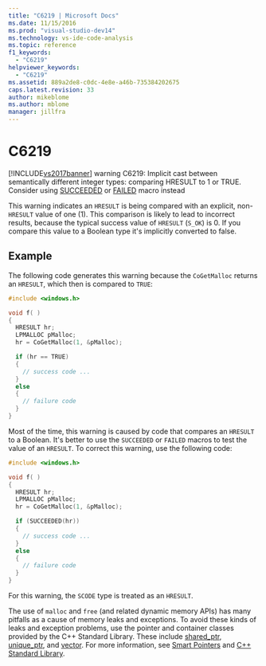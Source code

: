 ```yaml
---
title: "C6219 | Microsoft Docs"
ms.date: 11/15/2016
ms.prod: "visual-studio-dev14"
ms.technology: vs-ide-code-analysis
ms.topic: reference
f1_keywords:
  - "C6219"
helpviewer_keywords:
  - "C6219"
ms.assetid: 889a2de8-c0dc-4e8e-a46b-735384202675
caps.latest.revision: 33
author: mikeblome
ms.author: mblome
manager: jillfra
---
```

# C6219
[!INCLUDE[vs2017banner](../includes/vs2017banner.md)]
warning C6219: Implicit cast between semantically different integer types: comparing HRESULT to 1 or TRUE. Consider using [SUCCEEDED](/windows/desktop/api/winerror/nf-winerror-succeeded) or [FAILED](/windows/desktop/api/winerror/nf-winerror-failed) macro instead

This warning indicates an `HRESULT` is being compared with an explicit, non-`HRESULT` value of one (1). This comparison is likely to lead to incorrect results, because the typical success value of `HRESULT` (`S_OK`) is 0. If you compare this value to a Boolean type it's implicitly converted to false.

## Example

The following code generates this warning because the `CoGetMalloc` returns an `HRESULT`, which then is compared to `TRUE`:

```cpp
#include <windows.h>

void f( )
{
  HRESULT hr;
  LPMALLOC pMalloc;
  hr = CoGetMalloc(1, &pMalloc);

  if (hr == TRUE)
  {
    // success code ...
  }
  else
  {
    // failure code
  }
}
```

Most of the time, this warning is caused by code that compares an `HRESULT` to a Boolean. It's better to use the `SUCCEEDED` or `FAILED` macros to test the value of an `HRESULT`. To correct this warning, use the following code:

```cpp
#include <windows.h>

void f( )
{
  HRESULT hr;
  LPMALLOC pMalloc;
  hr = CoGetMalloc(1, &pMalloc);

  if (SUCCEEDED(hr))
  {
    // success code ...
  }
  else
  {
    // failure code
  }
}
```

For this warning, the `SCODE` type is treated as an `HRESULT`.

The use of `malloc` and `free` (and related dynamic memory APIs) has many pitfalls as a cause of memory leaks and exceptions. To avoid these kinds of leaks and exception problems, use the pointer and container classes provided by the C++ Standard Library. These include [shared_ptr](/cpp/standard-library/shared-ptr-class), [unique_ptr](/cpp/standard-library/unique-ptr-class), and [vector](/cpp/standard-library/vector). For more information, see [Smart Pointers](/cpp/cpp/smart-pointers-modern-cpp) and [C++ Standard Library](/cpp/standard-library/cpp-standard-library-reference).
